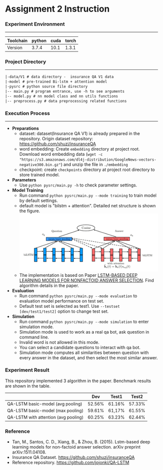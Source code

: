 # Assignment 2 Instruction

### Experiment Environment

---

| Toolchain | python | cuda | torch |
|----|----|----|----
| Version| 3.7.4 | 10.1 | 1.3.1 |

### Project Directory 

---

```
|-data/V1 # data directory -  insurance QA V1 data
|-model # pre-trained Bi-lstm + attention model
|-pysrc # python source file directory
|-- main.py # program entrance, use -h to see arguments
|-- model.py # nn model class and nn utils functions
|-- preprocess.py # data preprocessing related functions 
```

### Execution Process

---

- **Preparations**
    - dataset: dataset(Insurance QA V1) is already prepared in the repository. Origin dataset repository: https://github.com/shuzi/insuranceQA 
    - word embedding: Create `embedding` directory at project root. Download word embedding data (`wget -c "https://s3.amazonaws.com/dl4j-distribution/GoogleNews-vectors-negative300.bin.gz"`) and unzip the file in `./embedding`
    - checkpoint: create `checkpoints` directory at project root directory to store trained model. 
- **Parameters**
    - Use `python pysrc/main.py -h` to check parameter settings. 
- **Model Training**
    - Run command `python pysrc/main.py --mode training` to train model by default settings.
    - default model is "bilstm + attention". Detailed net structure is shown the  figure.
    ![avatar](./bilstm_attention.jpg)
    - The implementation is based on Paper [LSTM-BASED DEEP LEARNING MODELS FOR NONFACTOID ANSWER SELECTION](https://openreview.net/pdf?id=ZY9xwl3PDS5Pk8ELfEzP). Find algorithm details in the paper.
- **Evaluation**
    - Run command `python pysrc/main.py --mode evaluation` to evaluation model performance on test set.
    - Default test set is selected as test1. Use `--testset [dev/test1/test2]` option to change test set.
- **Simulation**
    - Run command `python pysrc/main.py --mode simulation` to enter simulation mode.
    - Simulation mode is used to work as a real qa bot, ask question in command line.
    - Invalid word is not allowed in this mode.
    - You can select a candidate questions to interact with qa bot. 
    - Simulation mode computes all similarities between question with every answer in the dataset, and then select the most similar answer.
    

### Experiment Result

This repository implemented 3 algorithm in the paper. Benchmark results are shown in the table.


| | Dev | Test1 | Test2 
|----|----|----|----
| QA-LSTM basic-model (avg pooling) | 52.56% | 61.16% | 57.33%
| QA-LSTM basic-model (max pooling) | 59.61% | 61,17% | 61.55%
| QA-LSTM with attention (avg pooling) | 60.25% | 63.23% | 62.44%

### Reference
- Tan, M., Santos, C. D., Xiang, B., & Zhou, B. (2015). Lstm-based deep learning models for non-factoid answer selection. arXiv preprint arXiv:1511.04108.
- Insurance QA Dataset. https://github.com/shuzi/insuranceQA
- Reference repository. https://github.com/jojonki/QA-LSTM